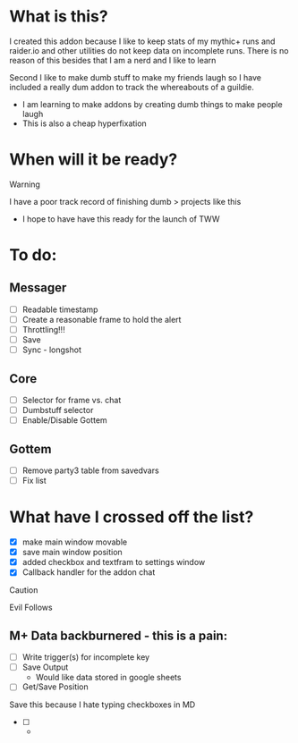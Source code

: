 # What is this?
I created this addon because I like to keep stats of my mythic+ runs and raider.io and other utilities do not keep data on incomplete runs. There is no reason of this besides that I am a nerd and I like to learn

Second I like to make dumb stuff to make my friends laugh so I have included a really dum addon to track the whereabouts of a guildie.
- I am learning to make addons by creating dumb things to make people laugh
- This is also a cheap hyperfixation

# When will it be ready?
> [!WARNING] 
>I have a poor track record of finishing dumb > projects like this
- I hope to have have this ready for the launch of TWW 

# To do:
## Messager
- [ ] Readable timestamp
- [ ] Create a reasonable frame to hold the alert
- [ ] Throttling!!!
- [ ] Save
- [ ] Sync - longshot

## Core
- [ ] Selector for frame vs. chat
- [ ] Dumbstuff selector
- [ ] Enable/Disable Gottem

## Gottem
- [ ] Remove party3 table from savedvars
- [ ] Fix list

# What have I crossed off the list?
- [x] make main window movable
- [x] save main window position
- [x] added checkbox and textfram to settings window
- [x] Callback handler for the addon chat

> [!CAUTION]
> Evil Follows

## M+ Data backburnered - this is a pain:
- [ ] Write trigger(s) for incomplete key
- [ ] Save Output
  * Would like data stored in google sheets
- [ ] Get/Save Position

Save this because I hate typing checkboxes in MD
- [ ] -
